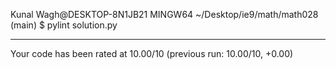 Kunal Wagh@DESKTOP-8N1JB21 MINGW64 ~/Desktop/ie9/math/math028 (main)
$ pylint solution.py

--------------------------------------------------------------------
Your code has been rated at 10.00/10 (previous run: 10.00/10, +0.00)

